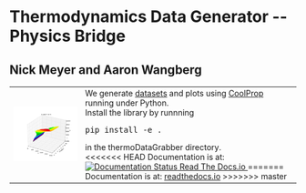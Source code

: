 # Thermodynamics Data Generator -- Physics Bridge
## Nick Meyer and Aaron Wangberg

<table>
<tr>
<td>
<img src="https://github.com/nick5435/thermo-bridge/raw/master/plots/TPS.png" alt="Sample Plot" width="400"/></td>
<td>
We generate <a href="https://github.com/nick5435/thermo-bridge/tree/master/data">datasets</a> and plots using <a href="http://coolprop.org">CoolProp</a> running under Python. <br />
Install the library by runnning <pre>pip install -e .</pre> in the thermoDataGrabber directory.
<br />
<<<<<<< HEAD
Documentation is at: <a href='http://thermo-bridge.readthedocs.io/en/latest/'>
    <img src='https://readthedocs.org/projects/thermo-bridge/badge/?version=latest' alt='Documentation Status' /> Read The Docs.io
</a>
=======
Documentation is at: <a href='http://thermo-bridge.readthedocs.io/en/latest/'> readthedocs.io</a>
>>>>>>> master
</td>
</td>
</tr>
</table>
